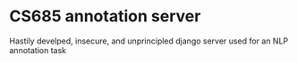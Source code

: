 # CS685 annotation server

Hastily develped, insecure, and unprincipled django server used for an NLP annotation task
